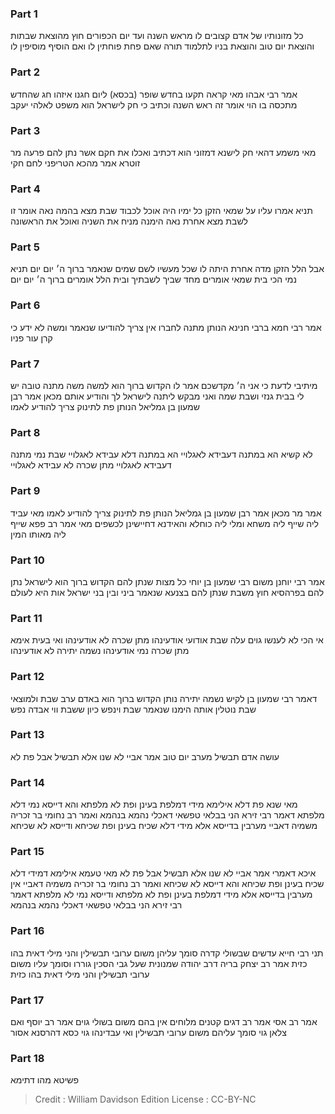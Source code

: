
### Part 1
כל מזונותיו של אדם קצובים לו מראש השנה ועד יום הכפורים חוץ מהוצאת שבתות והוצאת יום טוב והוצאת בניו לתלמוד תורה שאם פחת פוחתין לו ואם הוסיף מוסיפין לו 

### Part 2
אמר רבי אבהו מאי קראה תקעו בחדש שופר (בכסא) ליום חגנו איזהו חג שהחדש מתכסה בו הוי אומר זה ראש השנה וכתיב כי חק לישראל הוא משפט לאלהי יעקב 

### Part 3
מאי משמע דהאי חק לישנא דמזוני הוא דכתיב ואכלו את חקם אשר נתן להם פרעה מר זוטרא אמר מהכא הטריפני לחם חקי 

### Part 4
תניא אמרו עליו על שמאי הזקן כל ימיו היה אוכל לכבוד שבת מצא בהמה נאה אומר זו לשבת מצא אחרת נאה הימנה מניח את השניה ואוכל את הראשונה 

### Part 5
אבל הלל הזקן מדה אחרת היתה לו שכל מעשיו לשם שמים שנאמר ברוך ה׳ יום יום תניא נמי הכי בית שמאי אומרים מחד שביך לשבתיך ובית הלל אומרים ברוך ה׳ יום יום 

### Part 6
אמר רבי חמא ברבי חנינא הנותן מתנה לחברו אין צריך להודיעו שנאמר ומשה לא ידע כי קרן עור פניו 

### Part 7
מיתיבי לדעת כי אני ה׳ מקדשכם אמר לו הקדוש ברוך הוא למשה משה מתנה טובה יש לי בבית גנזי ושבת שמה ואני מבקש ליתנה לישראל לך והודיע אותם מכאן אמר רבן שמעון בן גמליאל הנותן פת לתינוק צריך להודיע לאמו

### Part 8
לא קשיא הא במתנה דעבידא לאגלויי הא במתנה דלא עבידא לאגלויי שבת נמי מתנה דעבידא לאגלויי מתן שכרה לא עבידא לאגלויי

### Part 9
אמר מר מכאן אמר רבן שמעון בן גמליאל הנותן פת לתינוק צריך להודיע לאמו מאי עביד ליה שייף ליה משחא ומלי ליה כוחלא והאידנא דחיישינן לכשפים מאי אמר רב פפא שייף ליה מאותו המין

### Part 10
אמר רבי יוחנן משום רבי שמעון בן יוחי כל מצות שנתן להם הקדוש ברוך הוא לישראל נתן להם בפרהסיא חוץ משבת שנתן להם בצנעא שנאמר ביני ובין בני ישראל אות היא לעולם 

### Part 11
אי הכי לא לענשו גוים עלה שבת אודועי אודעינהו מתן שכרה לא אודעינהו ואי בעית אימא מתן שכרה נמי אודעינהו נשמה יתירה לא אודעינהו 

### Part 12
דאמר רבי שמעון בן לקיש נשמה יתירה נותן הקדוש ברוך הוא באדם ערב שבת ולמוצאי שבת נוטלין אותה הימנו שנאמר שבת וינפש כיון ששבת ווי אבדה נפש 

### Part 13
עושה אדם תבשיל מערב יום טוב אמר אביי לא שנו אלא תבשיל אבל פת לא 

### Part 14
מאי שנא פת דלא אילימא מידי דמלפת בעינן ופת לא מלפתא והא דייסא נמי דלא מלפתא דאמר רבי זירא הני בבלאי טפשאי דאכלי נהמא בנהמא ואמר רב נחומי בר זכריה משמיה דאביי מערבין בדייסא אלא מידי דלא שכיח בעינן ופת שכיחא ודייסא לא שכיחא

### Part 15
איכא דאמרי אמר אביי לא שנו אלא תבשיל אבל פת לא מאי טעמא אילימא דמידי דלא שכיח בעינן ופת שכיחא והא דייסא לא שכיחא ואמר רב נחומי בר זכריה משמיה דאביי אין מערבין בדייסא אלא מידי דמלפת בעינן ופת לא מלפתא ודייסא נמי לא מלפתא דאמר רבי זירא הני בבלאי טפשאי דאכלי נהמא בנהמא 

### Part 16
תני רבי חייא עדשים שבשולי קדרה סומך עליהן משום ערובי תבשילין והני מילי דאית בהו כזית אמר רב יצחק בריה דרב יהודה שמנונית שעל גבי הסכין גוררו וסומך עליו משום ערובי תבשילין והני מילי דאית בהו כזית 

### Part 17
אמר רב אסי אמר רב דגים קטנים מלוחים אין בהם משום בשולי גוים אמר רב יוסף ואם צלאן גוי סומך עליהם משום ערובי תבשילין ואי עבדינהו גוי כסא דהרסנא אסור 

### Part 18
פשיטא מהו דתימא

>Credit : William Davidson Edition
>License : CC-BY-NC